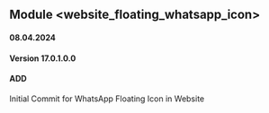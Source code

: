 ## Module <website_floating_whatsapp_icon>

#### 08.04.2024
#### Version 17.0.1.0.0
#### ADD
Initial Commit for WhatsApp Floating Icon in Website
